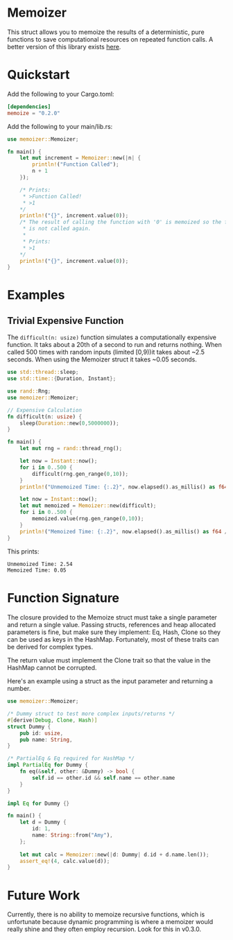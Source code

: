 # Memoizer
This struct allows you to memoize the results of a deterministic, pure functions to save computational resources on repeated function calls. A better version of this library exists [here](https://crates.io/crates/cached).

# Quickstart
Add the following to your Cargo.toml:
```TOML
[dependencies]
memoize = "0.2.0"
```

Add the following to your main/lib.rs:
```Rust
use memoizer::Memoizer;

fn main() {
    let mut increment = Memoizer::new(|n| {
        println!("Function Called");
        n + 1
    });

    /* Prints:
     * >Function Called!
     * >1
    */
    println!("{}", increment.value(0));
    /* The result of calling the function with '0' is memoized so the function 
     * is not called again.
     *
     * Prints:
     * >1
    */
    println!("{}", increment.value(0));
}   
```

# Examples

## Trivial Expensive Function
The `difficult(n: usize)` function simulates a computationally expensive function. It taks about a 20th of a second to run and returns nothing. When called 500 times with random inputs (limited [0,9))it takes about ~2.5 seconds. When using the Memoizer struct it takes ~0.05 seconds.
```Rust
use std::thread::sleep;
use std::time::{Duration, Instant};

use rand::Rng;
use memoizer::Memoizer;

// Expensive Calculation
fn difficult(n: usize) {
    sleep(Duration::new(0,5000000));
}

fn main() {
    let mut rng = rand::thread_rng();

    let now = Instant::now();
    for i in 0..500 {
        difficult(rng.gen_range(0,10));
    }
    println!("Unmemoized Time: {:.2}", now.elapsed().as_millis() as f64 / 1000.0);

    let now = Instant::now();
    let mut memoized = Memoizer::new(difficult);
    for i in 0..500 {
        memoized.value(rng.gen_range(0,10));
    }
    println!("Memoized Time: {:.2}", now.elapsed().as_millis() as f64 / 1000.0);
}
```

This prints:
```bash
Unmemoized Time: 2.54
Memoized Time: 0.05
```

# Function Signature
The closure provided to the Memoize struct must take a single parameter and return a single value. Passing structs, references and heap allocated parameters is fine, but make sure they implement: Eq, Hash, Clone so they can be used as keys in the HashMap. Fortunately, most of these traits can be derived for complex types.

The return value must implement the Clone trait so that the value in the HashMap cannot be corrupted.

Here's an example using a struct as the input parameter and returning a number.

```Rust
use memoizer::Memoizer;

/* Dummy struct to test more complex inputs/returns */
#[derive(Debug, Clone, Hash)]
struct Dummy {
    pub id: usize,
    pub name: String,
}

/* PartialEq & Eq required for HashMap */
impl PartialEq for Dummy {
    fn eq(&self, other: &Dummy) -> bool {
        self.id == other.id && self.name == other.name
    }
}

impl Eq for Dummy {}

fn main() {
    let d = Dummy {
        id: 1,
        name: String::from("Amy"),
    };
    
    let mut calc = Memoizer::new(|d: Dummy| d.id + d.name.len());
    assert_eq!(4, calc.value(d));
}   
```

# Future Work
Currently, there is no ability to memoize recursive functions, which is unfortunate because dynamic programming is where a memoizer would really shine and they often employ recursion. Look for this in v0.3.0.